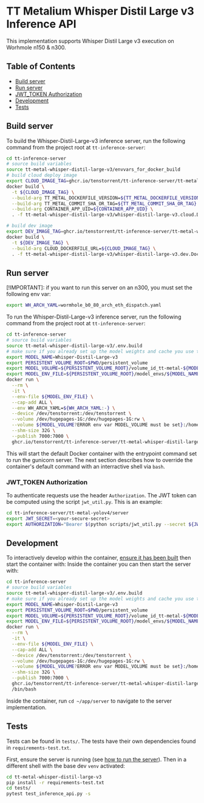 # TT Metalium Whisper Distil Large v3 Inference API

This implementation supports Whisper Distil Large v3 execution on Worhmole n150 & n300.


## Table of Contents
- [Build server](#build-server)
- [Run server](#run-server)
- [JWT_TOKEN Authorization](#jwt_token-authorization)
- [Development](#development)
- [Tests](#tests)


## Build server
To build the Whisper-Distil-Large-v3 inference server, run the following command from the project root at `tt-inference-server`:
```bash
cd tt-inference-server
# source build variables
source tt-metal-whisper-distil-large-v3/envvars_for_docker_build
# build cloud deploy image
export CLOUD_IMAGE_TAG=ghcr.io/tenstorrent/tt-inference-server/tt-metal-whisper-distil-large-v3-cloud:${IMAGE_VERSION}-tt-metal-${TT_METAL_COMMIT_DOCKER_TAG}
docker build \
  -t ${CLOUD_IMAGE_TAG} \
  --build-arg TT_METAL_DOCKERFILE_VERSION=${TT_METAL_DOCKERFILE_VERSION} \
  --build-arg TT_METAL_COMMIT_SHA_OR_TAG=${TT_METAL_COMMIT_SHA_OR_TAG} \
  --build-arg CONTAINER_APP_UID=${CONTAINER_APP_UID} \
  . -f tt-metal-whisper-distil-large-v3/whisper-distil-large-v3.cloud.Dockerfile

# build dev image
export DEV_IMAGE_TAG=ghcr.io/tenstorrent/tt-inference-server/tt-metal-whisper-distil-large-v3-dev:${IMAGE_VERSION}-tt-metal-${TT_METAL_COMMIT_DOCKER_TAG}
docker build \
  -t ${DEV_IMAGE_TAG} \
  --build-arg CLOUD_DOCKERFILE_URL=${CLOUD_IMAGE_TAG} \
  . -f tt-metal-whisper-distil-large-v3/whisper-distil-large-v3.dev.Dockerfile
```

## Run server
[!IMPORTANT]: if you want to run this server on an n300, you must set the following env var:
```bash
export WH_ARCH_YAML=wormhole_b0_80_arch_eth_dispatch.yaml
```
To run the Whisper-Distil-Large-v3 inference server, run the following command from the project root at `tt-inference-server`:
```bash
cd tt-inference-server
# source build variables
source tt-metal-whisper-distil-large-v3/.env.build
# make sure if you already set up the model weights and cache you use the correct persistent volume
export MODEL_NAME=Whisper-Distil-Large-v3
export PERSISTENT_VOLUME_ROOT=$PWD/persistent_volume
export MODEL_VOLUME=${PERSISTENT_VOLUME_ROOT}/volume_id_tt-metal-${MODEL_NAME}-v0.0.1/
export MODEL_ENV_FILE=${PERSISTENT_VOLUME_ROOT}/model_envs/${MODEL_NAME}.env
docker run \
  --rm \
  -it \
  --env-file ${MODEL_ENV_FILE} \
  --cap-add ALL \
  --env WH_ARCH_YAML=${WH_ARCH_YAML:-} \
  --device /dev/tenstorrent:/dev/tenstorrent \
  --volume /dev/hugepages-1G:/dev/hugepages-1G:rw \
  --volume ${MODEL_VOLUME?ERROR env var MODEL_VOLUME must be set}:/home/container_app_user/cache_root:rw \
  --shm-size 32G \
  --publish 7000:7000 \
  ghcr.io/tenstorrent/tt-inference-server/tt-metal-whisper-distil-large-v3-dev:${IMAGE_VERSION}-tt-metal-${TT_METAL_COMMIT_DOCKER_TAG}
```

This will start the default Docker container with the entrypoint command set to run the gunicorn server. The next section describes how to override the container's default command with an interractive shell via `bash`.


### JWT_TOKEN Authorization

To authenticate requests use the header `Authorization`. The JWT token can be computed using the script `jwt_util.py`. This is an example:
```bash
cd tt-inference-server/tt-metal-yolov4/server
export JWT_SECRET=<your-secure-secret>
export AUTHORIZATION="Bearer $(python scripts/jwt_util.py --secret ${JWT_SECRET?ERROR env var JWT_SECRET must be set} encode '{"team_id": "tenstorrent", "token_id":"debug-test"}')"
```


## Development
To interactively develop within the container, [ensure it has been built](#build-server) then start the container with:
Inside the container you can then start the server with:
```bash
cd tt-inference-server
# source build variables
source tt-metal-whisper-distil-large-v3/.env.build
# make sure if you already set up the model weights and cache you use the correct persistent volume
export MODEL_NAME=Whisper-Distil-Large-v3
export PERSISTENT_VOLUME_ROOT=$PWD/persistent_volume
export MODEL_VOLUME=${PERSISTENT_VOLUME_ROOT}/volume_id_tt-metal-${MODEL_NAME}-v0.0.1/
export MODEL_ENV_FILE=${PERSISTENT_VOLUME_ROOT}/model_envs/${MODEL_NAME}.env
docker run \
  --rm \
  -it \
  --env-file ${MODEL_ENV_FILE} \
  --cap-add ALL \
  --device /dev/tenstorrent:/dev/tenstorrent \
  --volume /dev/hugepages-1G:/dev/hugepages-1G:rw \
  --volume ${MODEL_VOLUME?ERROR env var MODEL_VOLUME must be set}:/home/container_app_user/cache_root:rw \
  --shm-size 32G \
  --publish 7000:7000 \
  ghcr.io/tenstorrent/tt-inference-server/tt-metal-whisper-distil-large-v3-dev:${IMAGE_VERSION}-tt-metal-${TT_METAL_COMMIT_DOCKER_TAG}
  /bin/bash
```

Inside the container, run `cd ~/app/server` to navigate to the server implementation.


## Tests
Tests can be found in `tests/`. The tests have their own dependencies found in `requirements-test.txt`.

First, ensure the server is running (see [how to run the server](#run-server)). Then in a different shell with the base dev `venv` activated:
```bash
cd tt-metal-whisper-distil-large-v3
pip install -r requirements-test.txt
cd tests/
pytest test_inference_api.py -s
```
